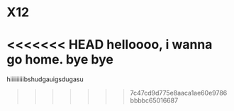 # X12

<<<<<<< HEAD
helloooo, i wanna go home. bye bye 
=======
hiiiiiiiiibshudgauigsdugasu
>>>>>>> 7c47cd9d775e8aaca1ae60e9786bbbbc65016687
